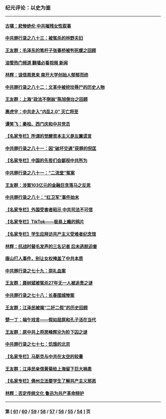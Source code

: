 ### 纪元评论：以史为鉴
---
#### [古啸：悲惨绝伦 中共摧残女性叙事](../../pages/nsc1028/n13791297.md?07300330) 
#### [中共罪行录之八十三：被冤杀的林野夫妇](../../pages/nsc1028/n13789020.md?07300330) 
#### [王友群：毛泽东的笔杆子张春桥被判死缓之回顾](../../pages/nsc1028/n13787500.md?07300330) 
#### [油管热门频道 翻墙必看视频 新闻](ok?07300330)
#### [林辉：误信周恩来 南开大学创始人郁郁而终](../../pages/nsc1028/n13786021.md?07300330) 
#### [中共罪行录之八十二：文革中被挖坟辱尸的历史人物](../../pages/nsc1028/n13785139.md?07300330) 
#### [王友群：上海“政法不倒翁”陈旭倒台之回顾](../../pages/nsc1028/n13778787.md?07300330) 
#### [惠虎宇：中共走入“内乱2.0” 灭亡将至](../../pages/nsc1028/n13778194.md?07300330) 
#### [谭笑飞：秦桧、西门庆和中共党员](../../pages/nsc1028/n13778191.md?07300330) 
#### [【名家专栏】所谓的觉醒资本主义是左翼谎言](../../pages/nsc1028/n13777457.md?07300330) 
#### [中共罪行录之八十一：因“破坏交通”获罪的倪匡](../../pages/nsc1028/n13777594.md?07300330) 
#### [【名家专栏】中国的先哲们会鄙视中共所为](../../pages/nsc1028/n13772913.md?07300330) 
#### [中共罪行录之八十一：“二流堂”冤案](../../pages/nsc1028/n13772788.md?07300330) 
#### [王友群：涉案103亿元的金融巨贪落马之反思](../../pages/nsc1028/n13772297.md?07300330) 
#### [中共罪行录之八十：“红卫军”事件始末](../../pages/nsc1028/n13769101.md?07300330) 
#### [【名家专栏】外国受害者昭示 中共司法不可信](../../pages/nsc1028/n13767326.md?07300330) 
#### [【名家专栏】TikTok——极易上瘾的鸦片](../../pages/nsc1028/n13766769.md?07300330) 
#### [【名家专栏】学生应拜访共产主义受难者纪念馆](../../pages/nsc1028/n13762812.md?07300330) 
#### [林辉：抗战时替毛发声的三名记者 后未逃脱迫害](../../pages/nsc1028/n13761727.md?07300330) 
#### [唐山打人事件，别让女权掩盖了中共本质](../../pages/nsc1028/n13757588.md?07300330) 
#### [中共罪行录之七十九：崇礼血案](../../pages/nsc1028/n13757521.md?07300330) 
#### [王友群：聂树斌被冤杀27年无一人被追责之谜](../../pages/nsc1028/n13757410.md?07300330) 
#### [中共罪行录之七十八：长春围城惨案](../../pages/nsc1028/n13753340.md?07300330) 
#### [王友群：江泽民被揭“二奸二假”的历史回顾](../../pages/nsc1028/n13752541.md?07300330) 
#### [楚一丁：端午戏言——假如屈原和孔子活在当代](../../pages/nsc1028/n13751814.md?07300330) 
#### [王友群：原中共上将房峰辉沦为阶下囚之谜](../../pages/nsc1028/n13746271.md?07300330) 
#### [中共罪行录之七十七：饥饿的北京](../../pages/nsc1028/n13742533.md?07300330) 
#### [【名家专栏】马斯克与中共在太空的较量](../../pages/nsc1028/n13741595.md?07300330) 
#### [王友群：江泽民亲信黄菊给上海留下巨大祸患](../../pages/nsc1028/n13738097.md?07300330) 
#### [【名家专栏】佛州立法要学生了解共产主义邪恶](../../pages/nsc1028/n13739214.md?07300330) 
#### [林辉：否定传统文化 鲁迅为共产革命辩护](../../pages/nsc1028/n13738481.md?07300330) 

---
#### 第 [ [61](./61.md?07300330) / [60](./60.md?07300330) / [59](./59.md?07300330) / [58](./58.md?07300330) / [57](./57.md?07300330) / [56](./56.md?07300330) / [55](./55.md?07300330) / [54](./54.md?07300330) ] 页
